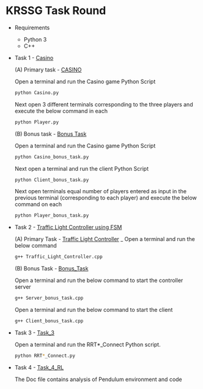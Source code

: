 # KRSSG Task Round

* Requirements
    * Python 3
    * C++

* Task 1 - [Casino](./Casino)

    (A) Primary task - [CASINO](./Casino/Casino)

    Open a terminal and run the Casino game Python Script
    ```sh
    python Casino.py
    ```

    Next open 3 different terminals corresponding to the three players and execute the below command in each
    ```sh
    python Player.py
    ```

    (B) Bonus task - [Bonus Task](./Casino/Bonus_Task)

    Open a terminal and run the Casino game Python Script
    ```sh
    python Casino_bonus_task.py
    ```

    Next open a terminal and run the client Python Script
    ```sh
    python Client_bonus_task.py
    ```

    Next open terminals equal number of players entered as input in the previous terminal (corresponding to each player) and execute the below command on each
    ```sh
    python Player_bonus_task.py
    ```

* Task 2 - [Traffic Light Controller using FSM](./Traffic_Light_Controller)

    (A) Primary Task - [Traffic Light Controller](./Traffic_Light_Controller/FSM)
_
    Open a terminal and run the below command
    ```sh
    g++ Traffic_Light_Controller.cpp
    ```

    (B) Bonus Task - [Bonus_Task](./Traffic_Light_Controller/Bonus_Task)

    Open a terminal and run the below command to start the controller server
    ```sh
    g++ Server_bonus_task.cpp
    ```

    Open a terminal and run the below command to start the client
    ```sh
    g++ Client_bonus_task.cpp
   ```
* Task 3 - [Task_3](./Task_3)

    Open a terminal and run the RRT*_Connect Python script.
    ```sh
    python RRT*_Connect.py
    ```

* Task 4 - [Task_4_RL](./Task_4_RL)

    The Doc file contains analysis of Pendulum environment and code